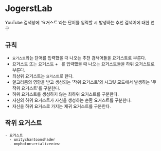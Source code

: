 # JogerstLab
YouTube 검색창에 '요거스트'라는 단어를 입력할 시 발생하는 추천 검색어에 대한 연구

## 규칙

- `요거스트`라는 단어를 입력했을 때 나오는 추천 검색어들을 요거스트로 부른다.
- 요거스트 또는 요거스트 + ` `를 입력했을 때 나오는 요거스트들을 하위 요거스트로 부른다.
- 최상위 요거스트는 `요거스트`로 한다.
- 알고리즘의 영향을 받고 생성되는 '작위 요거스트'와 시크릿 모드에서 발생하는 '무작위 요거스트'를 구분한다.
- 하위 요거스트를 생성하지 않는 최하위 요거스트를 구분한다.
- 자신의 하위 요거스트가 자신을 생성하는 순환 요거스트를 구분한다.
- 자신을 하위 요거스로 가지는 재귀 요거스트를 구분한다.

## 작위 요거스트
```
- 요거스트
  - unitychantoonshader
  - onphotonserializeview
```
